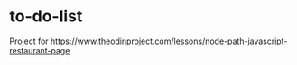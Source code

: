 # to-do-list
Project for https://www.theodinproject.com/lessons/node-path-javascript-restaurant-page
